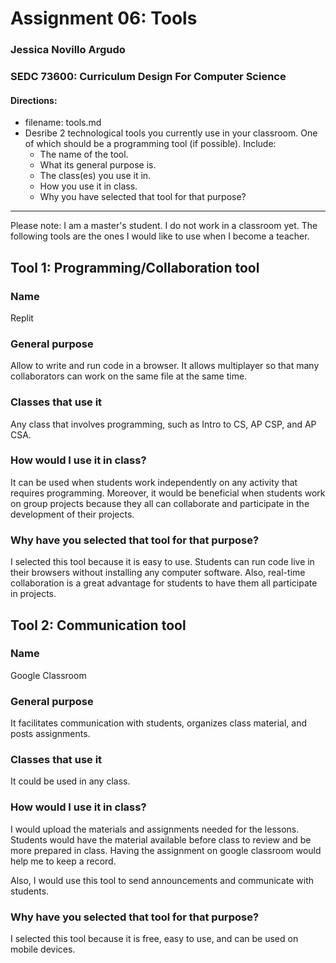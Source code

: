 # Assignment 06: Tools

### Jessica Novillo Argudo

### SEDC 73600: Curriculum Design For Computer Science

#### Directions:
* filename: tools.md
* Desribe 2 technological tools you currently use in your classroom. One of which should be a programming tool (if possible). Include:
  - The name of the tool.
  - What its general purpose is.
  - The class(es) you use it in.
  - How you use it in class.
  - Why you have selected that tool for that purpose?
---

Please note: I am a master's student. I do not work in a classroom yet. The following tools are the ones I would like to use when I become a teacher.

## Tool 1: Programming/Collaboration tool

### Name
Replit

### General purpose
Allow to write and run code in a browser. It allows multiplayer so that many collaborators can work on the same file at the same time.

### Classes that use it
Any class that involves programming, such as Intro to CS, AP CSP, and AP CSA.

### How would I use it in class?
It can be used when students work independently on any activity that requires programming. Moreover, it would be beneficial when students work on group projects because they all can collaborate and participate in the development of their projects. 

### Why have you selected that tool for that purpose?
I selected this tool because it is easy to use. Students can run code live in their browsers without installing any computer software. Also, real-time collaboration is a great advantage for students to have them all participate in projects.

## Tool 2: Communication tool

### Name
Google Classroom

### General purpose
It facilitates communication with students, organizes class material, and posts assignments.

### Classes that use it
It could be used in any class.

### How would I use it in class?
I would upload the materials and assignments needed for the lessons. Students would have the material available before class to review and be more prepared in class. Having the assignment on google classroom would help me to keep a record.

Also, I would use this tool to send announcements and communicate with students.

### Why have you selected that tool for that purpose?
I selected this tool because it is free, easy to use, and can be used on mobile devices.
